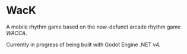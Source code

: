 # WacK
A mobile rhythm game based on the now-defunct arcade rhythm game *WACCA*.

Currently in progress of being built with Godot Engine .NET v4.
